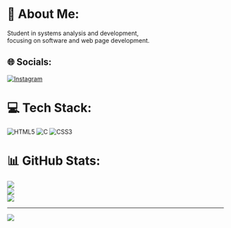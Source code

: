 # 💫 About Me:
Student in systems analysis and development, <br>focusing on software and web page development.


## 🌐 Socials:
[![Instagram](https://img.shields.io/badge/Instagram-%23E4405F.svg?logo=Instagram&logoColor=white)](https://instagram.com/instagram.com/gustavoo.senaa) 

# 💻 Tech Stack:
![HTML5](https://img.shields.io/badge/html5-%23E34F26.svg?style=for-the-badge&logo=html5&logoColor=white) ![C](https://img.shields.io/badge/c-%2300599C.svg?style=for-the-badge&logo=c&logoColor=white) ![CSS3](https://img.shields.io/badge/css3-%231572B6.svg?style=for-the-badge&logo=css3&logoColor=white)
# 📊 GitHub Stats:
![](https://github-readme-stats.vercel.app/api?username=Gustavoosenaa&theme=dark&hide_border=false&include_all_commits=false&count_private=false)<br/>
![](https://github-readme-streak-stats.herokuapp.com/?user=Gustavoosenaa&theme=dark&hide_border=false)<br/>
![](https://github-readme-stats.vercel.app/api/top-langs/?username=Gustavoosenaa&theme=dark&hide_border=false&include_all_commits=false&count_private=false&layout=compact)

---
[![](https://visitcount.itsvg.in/api?id=Gustavoosenaa&icon=0&color=0)](https://visitcount.itsvg.in)

<!-- Proudly created with GPRM ( https://gprm.itsvg.in ) -->
